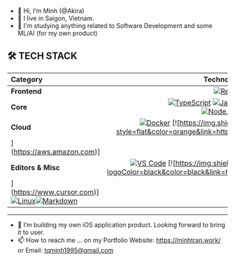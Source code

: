 - 👋 Hi, I’m Minh (@Akira)
- 👀 I live in Saigon, Vietnam.
- 🌱 I'm studying anything related to Software Development and some ML/AI (for my own product)
## 🛠️ TECH STACK
| **Category** | **Technologies** |
|:---|:---:|
| **Frontend** | [![React](https://img.shields.io/static/v1?label=&message=React&color=61DAFB&logo=react&logoColor=FFFFFF)](https://reactjs.org/) |
| **Core** | [![TypeScript](https://img.shields.io/static/v1?label=&message=TypeScript&color=3178C6&logo=typescript&logoColor=FFFFFF)](https://www.typescriptlang.org/) [![JavaScript](https://img.shields.io/static/v1?label=&message=JavaScript&color=F7DF1E&logo=javascript&logoColor=FFFFFF)](https://www.javascript.com/)[![Python](https://img.shields.io/static/v1?label=&message=Python&color=3C78A9&logo=python&logoColor=FFFFFF)](https://www.python.org/)<br>[![Node.js](https://img.shields.io/static/v1?label=&message=Node.js&color=339933&logo=nodedotjs&logoColor=FFFFFF)](https://nodejs.org/) [![Go](https://img.shields.io/static/v1?label=&message=Go&color=00ADD8&logo=go&logoColor=FFFFFF)](https://go.dev/)|
| **Cloud** | [![Docker](https://img.shields.io/static/v1?label=&message=Docker&color=2496ED&logo=docker&logoColor=FFFFFF)](https://docker.com/) [![https://img.shields.io/badge/AWS-AWS?style=flat&color=orange&link=https%3A%2F%2Fwww.cursor.com
](https://aws.amazon.com)]|
| **Editors & Misc** | [![VS Code](https://img.shields.io/static/v1?label=&message=VS%20Code&color=9013FE&logo=visualstudiocode&logoColor=FFFFFF)](https://code.visualstudio.com/) [![https://img.shields.io/badge/Cursor-Cursor?logoColor=black&color=black&link=https%3A%2F%2Fwww.cursor.com
](https://www.cursor.com)]<br>[![Linux](https://img.shields.io/static/v1?label=&message=Linux&color=FCC624&logo=linux&logoColor=FFFFFF)](https://www.linux.org/)[![Markdown](https://img.shields.io/static/v1?label=&message=Markdown&color=000000&logo=markdown&logoColor=FFFFFF)](https://en.wikipedia.org/wiki/Markdown)  |
-----
- 💞️ I’m building my own iOS application product. Looking forward to bring it to user.
- 📫 How to reach me ... on my Portfolio Website: https://minhtran.work/ or Email: tqminh1995@gmail.com
